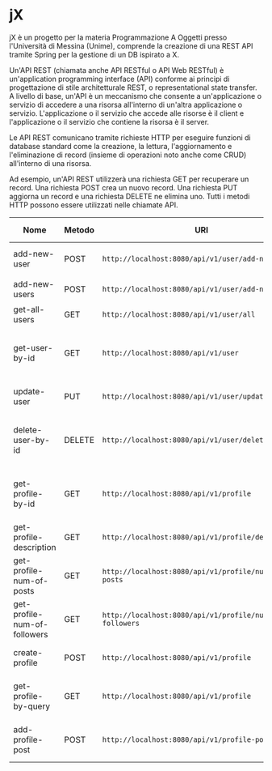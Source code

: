# jX
jX è un progetto per la materia Programmazione A Oggetti presso l'Università di Messina (Unime), comprende la creazione di una REST API tramite Spring per la gestione di un DB ispirato a X.

Un'API REST (chiamata anche API RESTful o API Web RESTful) è un'application programming interface (API) conforme ai principi di progettazione di stile architetturale REST, o representational state transfer.
A livello di base, un'API è un meccanismo che consente a un'applicazione o servizio di accedere a una risorsa all'interno di un'altra applicazione o servizio. L'applicazione o il servizio che accede alle risorse è il client e l'applicazione o il servizio che contiene la risorsa è il server.

Le API REST comunicano tramite richieste HTTP per eseguire funzioni di database standard come la creazione, la lettura, l'aggiornamento e l'eliminazione di record (insieme di operazioni noto anche come CRUD) all'interno di una risorsa.

Ad esempio, un'API REST utilizzerà una richiesta GET per recuperare un record. Una richiesta POST crea un nuovo record. Una richiesta PUT aggiorna un record e una richiesta DELETE ne elimina uno. Tutti i metodi HTTP possono essere utilizzati nelle chiamate API.

| Nome                         | Metodo | URI                                                    | Parametri                | Descrizione                             | Tipo Ritorno  |
|------------------------------|--------|--------------------------------------------------------|--------------------------|-----------------------------------------|---------------|
| add-new-user                 | POST   | `http://localhost:8080/api/v1/user/add-new-user`       | `User object`            | Aggiunge un nuovo utente                | JSON          |
| add-new-users                | POST   | `http://localhost:8080/api/v1/user/add-new-users`      | `List of User objects`   | Aggiunge nuovi utenti                   | JSON          |
| get-all-users                | GET    | `http://localhost:8080/api/v1/user/all`                | Nessuno                  | Ritorna tutti gli utenti                | JSON          |
| get-user-by-id               | GET    | `http://localhost:8080/api/v1/user`                    | `user_id` (Query Param)  | Ritorna un utente tramite ID (parametro query) | JSON  |
| update-user                  | PUT    | `http://localhost:8080/api/v1/user/update`             | `User object`            | Aggiorna le informazioni di un utente   | JSON          |
| delete-user-by-id            | DELETE | `http://localhost:8080/api/v1/user/delete`             | `user_id` (Query Param)  | Elimina un utente tramite ID (parametro query) | JSON   |
| get-profile-by-id            | GET    | `http://localhost:8080/api/v1/profile`                 | `profile_id` (Query Param) | Ritorna il profilo tramite ID (parametro query) | JSON |
| get-profile-description      | GET    | `http://localhost:8080/api/v1/profile/description`     | `profile_id` (Query Param) | Ritorna la descrizione del profilo      | JSON          |
| get-profile-num-of-posts     | GET    | `http://localhost:8080/api/v1/profile/num-of-posts`    | `profile_id` (Query Param) | Ritorna il numero di post del profilo   | JSON          |
| get-profile-num-of-followers | GET    | `http://localhost:8080/api/v1/profile/num-of-followers`| `profile_id` (Query Param) | Ritorna il numero di follower del profilo | JSON      |
| create-profile               | POST   | `http://localhost:8080/api/v1/profile`                 | `Profile object`         | Crea un nuovo profilo                   | JSON          |
| get-profile-by-query         | GET    | `http://localhost:8080/api/v1/profile`                 | `profile_id` (Query Param) | Ritorna il profilo tramite query        | JSON          |
| add-profile-post             | POST   | `http://localhost:8080/api/v1/profile-post/add`        | `Post object`            | Aggiunge un nuovo post al profilo       | JSON          |

